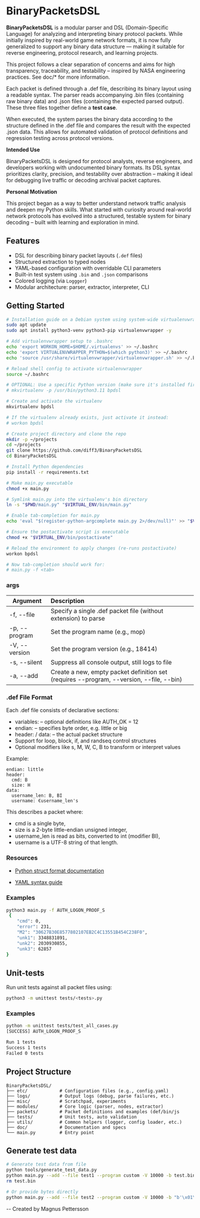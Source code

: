 # BinaryPacketsDSL

**BinaryPacketsDSL** is a modular parser and DSL (Domain-Specific Language) for analyzing and interpreting binary protocol packets. While initially inspired by real-world game network formats, it is now fully generalized to support any binary data structure — making it suitable for reverse engineering, protocol research, and learning projects.

This project follows a clear separation of concerns and aims for high transparency, traceability, and testability – inspired by NASA engineering practices. See doc/* for more information.

Each packet is defined through a .def file, describing its binary layout using a readable syntax. The parser reads accompanying .bin files (containing raw binary data) and .json files (containing the expected parsed output). These three files together define a **test case**.

When executed, the system parses the binary data according to the structure defined in the .def file and compares the result with the expected .json data. This allows for automated validation of protocol definitions and regression testing across protocol versions.


**Intended Use**

BinaryPacketsDSL is designed for protocol analysts, reverse engineers, and developers working with undocumented binary formats. Its DSL syntax prioritizes clarity, precision, and testability over abstraction – making it ideal for debugging live traffic or decoding archival packet captures. 

**Personal Motivation**

This project began as a way to better understand network traffic analysis and deepen my Python skills. What started with curiosity around real-world network protocols has evolved into a structured, testable system for binary decoding – built with learning and exploration in mind.


## Features

- DSL for describing binary packet layouts (`.def` files)
- Structured extraction to typed nodes
- YAML-based configuration with overridable CLI parameters
- Built-in test system using `.bin` and `.json` comparisons
- Colored logging (via `Loggger`)
- Modular architecture: parser, extractor, interpreter, CLI



## Getting Started

```bash
# Installation guide on a Debian system using system-wide virtualenvwrapper
sudo apt update
sudo apt install python3-venv python3-pip virtualenvwrapper -y

# Add virtualenvwrapper setup to .bashrc
echo 'export WORKON_HOME=$HOME/.virtualenvs' >> ~/.bashrc
echo 'export VIRTUALENVWRAPPER_PYTHON=$(which python3)' >> ~/.bashrc
echo 'source /usr/share/virtualenvwrapper/virtualenvwrapper.sh' >> ~/.bashrc

# Reload shell config to activate virtualenvwrapper
source ~/.bashrc

# OPTIONAL: Use a specific Python version (make sure it's installed first)
# mkvirtualenv -p /usr/bin/python3.11 bpdsl

# Create and activate the virtualenv
mkvirtualenv bpdsl

# If the virtualenv already exists, just activate it instead:
# workon bpdsl

# Create project directory and clone the repo
mkdir -p ~/projects
cd ~/projects
git clone https://github.com/diff3/BinaryPacketsDSL
cd BinaryPacketsDSL

# Install Python dependencies
pip install -r requirements.txt

# Make main.py executable
chmod +x main.py

# Symlink main.py into the virtualenv's bin directory
ln -s "$PWD/main.py" "$VIRTUAL_ENV/bin/main.py"

# Enable tab-completion for main.py
echo 'eval "$(register-python-argcomplete main.py 2>/dev/null)"' >> "$VIRTUAL_ENV/bin/postactivate"

# Ensure the postactivate script is executable
chmod +x "$VIRTUAL_ENV/bin/postactivate"

# Reload the environment to apply changes (re-runs postactivate)
workon bpdsl

# Now tab-completion should work for:
# main.py -f <tab>
```


### args

| Argument      | Description                                                  |
| ------------- | :----------------------------------------------------------- |
| -f, --file    | Specify a single .def packet file (without extension) to parse |
| -p, --program | Set the program name (e.g., mop)                             |
| -V, --version | Set the program version (e.g., 18414)                        |
| -s, --silent  | Suppress all console output, still logs to file              |
| -a, --add     | Create a new, empty packet definition set (requires --program, --version, --file, --bin) |



### **.def File Format**

Each .def file consists of declarative sections:

- variables: – optional definitions like AUTH_OK = 12
- endian: – specifies byte order, e.g. little or big
- header: / data: – the actual packet structure
- Support for loop, block, if, and randseq control structures
- Optional modifiers like s, M, W, C, B to transform or interpret values



Example:
```dsl
endian: little
header:
  cmd: B
  size: H
data:
  username_len: B, BI
  username: €username_len's
```



This describes a packet where:

- cmd is a single byte,
- size is a 2-byte little-endian unsigned integer,
- username_len is read as bits, converted to int (modifier BI),
- username is a UTF-8 string of that length.

### **Resources**

- [Python struct format documentation](https://docs.python.org/3/library/struct.html)

- [YAML syntax guide](https://yaml.org/spec/)

  

### Examples

```Bash
python3 main.py -f AUTH_LOGON_PROOF_S
 {
    "cmd": 0,
    "error": 231,
    "M2": "30627B30E8577802107EB2C4C13551B454C238F0",
    "unk1": 3348831891,
    "unk2": 2030930855,
    "unk3": 62857
}
```



## Unit-tests

Run unit tests against all packet files using:

```bash
python3 -m unittest tests/<tests>.py
```



### Examples

```bash
python -m unittest tests/test_all_cases.py
[SUCCESS] AUTH_LOGON_PROOF_S

Run 1 tests
Success 1 tests
Failed 0 tests
```




## Project Structure

```
BinaryPacketsDSL/
├── etc/            # Configuration files (e.g., config.yaml)
├── logs/           # Output logs (debug, parse failures, etc.)
├── misc/           # Scratchpad, experiments
├── modules/        # Core logic (parser, nodes, extractor)
├── packets/        # Packet definitions and examples (def/bin/js
├── tests/          # Unit tests, auto validation
├── utils/          # Common helpers (logger, config loader, etc.)
├── doc/            # Documentation and specs
└── main.py         # Entry point
```


## Generate test data

```bash
# Generate test data from file
python tools/generate_test_data.py
python main.py --add --file test1 --program custom -V 10000 -b test.bin
rm test.bin

# Or provide bytes directly
python main.py --add --file test2 --program custom -V 10000 -b "b'\x01\x02\x03\x04\x05'"
```

--
Created by Magnus Pettersson